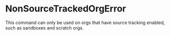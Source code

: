 # NonSourceTrackedOrgError

This command can only be used on orgs that have source tracking enabled, such as sandboxes and scratch orgs.
